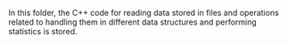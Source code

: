 In this folder, the C++ code for reading data stored in files and operations related to handling them in different data structures and performing statistics is stored.
